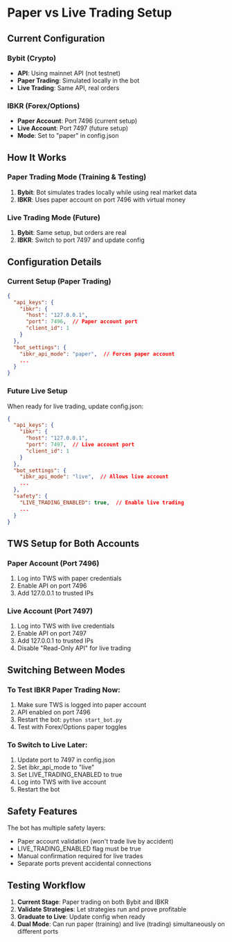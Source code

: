 # Paper vs Live Trading Setup

## Current Configuration

### Bybit (Crypto)
- **API**: Using mainnet API (not testnet)
- **Paper Trading**: Simulated locally in the bot
- **Live Trading**: Same API, real orders

### IBKR (Forex/Options)
- **Paper Account**: Port 7496 (current setup)
- **Live Account**: Port 7497 (future setup)
- **Mode**: Set to "paper" in config.json

## How It Works

### Paper Trading Mode (Training & Testing)
1. **Bybit**: Bot simulates trades locally while using real market data
2. **IBKR**: Uses paper account on port 7496 with virtual money

### Live Trading Mode (Future)
1. **Bybit**: Same setup, but orders are real
2. **IBKR**: Switch to port 7497 and update config

## Configuration Details

### Current Setup (Paper Trading)
```json
{
  "api_keys": {
    "ibkr": {
      "host": "127.0.0.1",
      "port": 7496,  // Paper account port
      "client_id": 1
    }
  },
  "bot_settings": {
    "ibkr_api_mode": "paper",  // Forces paper account
    ...
  }
}
```

### Future Live Setup
When ready for live trading, update config.json:
```json
{
  "api_keys": {
    "ibkr": {
      "host": "127.0.0.1",
      "port": 7497,  // Live account port
      "client_id": 1
    }
  },
  "bot_settings": {
    "ibkr_api_mode": "live",  // Allows live account
    ...
  },
  "safety": {
    "LIVE_TRADING_ENABLED": true,  // Enable live trading
    ...
  }
}
```

## TWS Setup for Both Accounts

### Paper Account (Port 7496)
1. Log into TWS with paper credentials
2. Enable API on port 7496
3. Add 127.0.0.1 to trusted IPs

### Live Account (Port 7497)
1. Log into TWS with live credentials
2. Enable API on port 7497
3. Add 127.0.0.1 to trusted IPs
4. Disable "Read-Only API" for live trading

## Switching Between Modes

### To Test IBKR Paper Trading Now:
1. Make sure TWS is logged into paper account
2. API enabled on port 7496
3. Restart the bot: `python start_bot.py`
4. Test with Forex/Options paper toggles

### To Switch to Live Later:
1. Update port to 7497 in config.json
2. Set ibkr_api_mode to "live"
3. Set LIVE_TRADING_ENABLED to true
4. Log into TWS with live account
5. Restart the bot

## Safety Features

The bot has multiple safety layers:
- Paper account validation (won't trade live by accident)
- LIVE_TRADING_ENABLED flag must be true
- Manual confirmation required for live trades
- Separate ports prevent accidental connections

## Testing Workflow

1. **Current Stage**: Paper trading on both Bybit and IBKR
2. **Validate Strategies**: Let strategies run and prove profitable
3. **Graduate to Live**: Update config when ready
4. **Dual Mode**: Can run paper (training) and live (trading) simultaneously on different ports